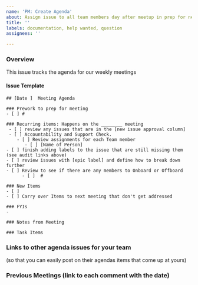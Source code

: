 ```yaml
---
name: 'PM: Create Agenda'
about: Assign issue to all team members day after meetup in prep for next meetup
title: ''
labels: documentation, help wanted, question
assignees: ''

---
```


### Overview
This issue tracks the agenda for our weekly meetings

#### Issue Template
```
## [Date ]  Meeting Agenda

### Prework to prep for meeting
- [ ] #

### Recurring items: Happens on the ________ meeting
 - [ ] review any issues that are in the [new issue approval column]
 - [ ] Accountability and Support Check.
    - [ ] Review assignments for each Team member
       - [ ] [Name of Person]
- [ ] finish adding labels to the issue that are still missing them (see audit links above)
- [ ] review issues with [epic label] and define how to break down further
- [ ] Review to see if there are any members to Onboard or Offboard 
      - [ ]  #

### New Items
- [ ] 
- [ ] Carry over Items to next meeting that don't get addressed

### FYIs
-

### Notes from Meeting

### Task Items
```

### Links to other agenda issues for your team 
(so that you can easily post on their agendas items that come up at yours)

### Previous Meetings (link to each comment with the date)
